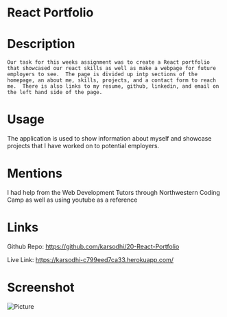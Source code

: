 # React Portfolio

# Description
    Our task for this weeks assignment was to create a React portfolio that showcased our react skills as well as make a webpage for future employers to see.  The page is divided up intp sections of the homepage, an about me, skills, projects, and a contact form to reach me.  There is also links to my resume, github, linkedin, and email on the left hand side of the page.

# Usage
The application is used to show information about myself and showcase projects that I have worked on to potential employers.

# Mentions
 I had help from the Web Development Tutors through Northwestern Coding Camp as well as using youtube as a reference

# Links

Github Repo: https://github.com/karsodhi/20-React-Portfolio

Live Link: https://karsodhi-c799eed7ca33.herokuapp.com/

# Screenshot

![Picture](./assets/screenshot.png)